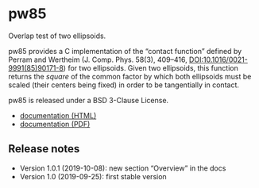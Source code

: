 # pw85

Overlap test of two ellipsoids.

pw85 provides a C implementation of the “contact function” defined by
Perram and Wertheim (J. Comp. Phys. 58(3), 409–416,
[DOI:10.1016/0021-9991(85)90171-8][doi]) for two ellipsoids. Given two
ellipsoids, this function returns the *square* of the common factor by
which both ellipsoids must be scaled (their centers being fixed) in
order to be tangentially in contact.

pw85 is released under a BSD 3-Clause License.

- [documentation (HTML)][htmldoc]
- [documentation (PDF)][pdfdoc]

[doi]: https://doi.org/10.1016/0021-9991(85)90171-8 "Perram and Wertheim (1985)"
[htmldoc]: https://sbrisard.github.io/pw85/ "HTML documentation of the pw85 library"
[pdfdoc]: https://sbrisard.github.io/pw85/_downloads/7f04ad075e7d12a5ca017c9e5549f8f0/pw85.pdf "PDF documentation of the pw85 library"

## Release notes

- Version 1.0.1 (2019-10-08): new section “Overview” in the docs
- Version 1.0 (2019-09-25): first stable version

